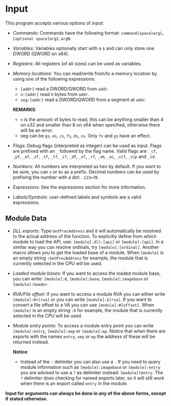 # Input

This program accepts various options of input:

- *Commands*: Commands have the following format: `command[space]arg1,[optional space]arg2,argN`.

- *Variables*: Variables optionally start with a `$` and can only store one DWORD (QWORD on x64).

- *Registers*: All registers (of all sizes) can be used as variables.

- *Memory locations*: You can read/write from/to a memory location by using one of the following expressions:
   - `[addr]` read a DWORD/QWORD from `addr`.
   - `n:[addr]` read n bytes from `addr`.
   - `seg:[addr]` read a DWORD/QWORD from a segment at `addr`.

   **REMARKS**:
   - `n` is the amount of bytes to read, this can be anything smaller than 4 on x32 and smaller than 8 on x64 when specified, otherwise there will be an error.
   - seg can be `gs`, `es`, `cs`, `fs`, `ds`, `ss`. Only `fs` and `gs` have an effect.


- *Flags*: Debug flags (interpreted as integer) can be used as input. Flags are prefixed with an `_` followed by the flag name. Valid flags are: `_cf`, `_pf`, `_af`, `_zf`, `_sf`, `_tf`, `_if`, `_df`, `_of`, `_rf`, `_vm`, `_ac`, `_vif`, `_vip` and `_id`.

- *Numbers*: All numbers are interpreted as hex by default. If you want to be sure, you can `x` or `0x` as a prefix. Decimal numbers can be used by prefixing the number with a dot: `.123=7B`.

- *Expressions*: See the expressions section for more information.

- *Labels/Symbols*: user-defined labels and symbols are a valid expressions.

## Module Data

-  *DLL exports*: Type `GetProcAddress` and it will automatically be resolved to the actual address of the function. To explicitly define from which module to load the API, use: `[module].dll:[api]` or `[module]:[api]`. In a similar way you can resolve ordinals, try `[module]:[ordinal]`. Another macro allows you to get the loaded base of a module. When `[module]` is an empty string `:GetProcAddress` for example, the module that is currently selected in the CPU will be used.

-  *Loaded module bases*: If you want to access the loaded module base, you can write: `[module]:0`, `[module]:base`, `[module]:imagebase` or `[module]:header`.

-  *RVA/File offset*: If you want to access a module RVA you can either write `[module]:0+[rva]` or you can write `[module]:$[rva]`. If you want to convert a file offset to a VA you can use `[module]:#[offset]`. When `[module]` is an empty string `:0` for example, the module that is currently selected in the CPU will be used. 

-  *Module entry points*: To access a module entry point you can write `[module]:entry`, `[module]:oep` or `[module]:ep`. Notice that when there are exports with the names `entry`, `oep` or `ep` the address of these will be returned instead.

   **Notice**:
   - Instead of the `:` delimiter you can also use a `.` If you need to query module information such as `[module]:imagebase` or `[module]:entry` you are advised to use a `?` as delimiter instead: `[module]?entry`. The `?` delimiter does checking for named exports later, so it will still work when there is an export called `entry` in the module.

**Input for arguments can always be done in any of the above forms, except if stated otherwise.**

